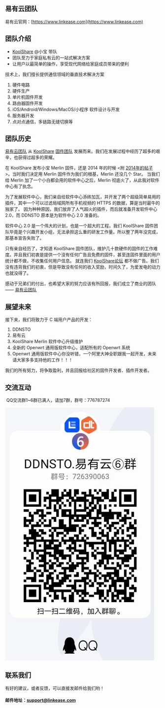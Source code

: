 ## 易有云团队

易有云官网：[https://www.linkease.com](https://www.linkease.com)

## 团队介绍
* [KoolShare](https://koolshare.cn/space-uid-2380.html) @小宝 带队
* 团队至力于家庭私有云的一站式解决方案
* 让用户以最简单的操作，享受现代网络给家庭成员带来的便利

技术上，我们擅长提供通信领域的垂直技术解决方案

1. 硬件电路
2. 硬件生产
3. 单片机固件开发
4. 路由器固件开发
5. iOS/Android/Windows/MacOS/小程序 软件设计与开发
6. 服务器开发
7. 点对点通信，多链路无缝切换等

## 团队历史

[易有云团队](https://github.com/linkease/) 从 [KoolShare](https://www.koolshare.cn) [固件团队](https://github.com/koolshare/) 
发展而来。我们在发展过程中经历了超多的艰辛，也获得过超多的荣耀。

在 KoolShare 发布小宝 Merlin 固件，还是 2014 年的时候 <附 [2014年的帖子](https://koolshare.cn/thread-1814-1-1.html) >。当时我们决定用 Merlin 固件作为我们的根基，Merlin 还没几个 Star。
当我们给 Merlin 加了一个小白都会用的软件中心之后，Merlin 彻底火了，从此我对软件中心有了执念。

为了发展软件中心，我们亲自给软件中心添砖加瓦，并开发了两个超级简单易用的插件，其中一个可以过滤局域网所有手机视频的 HTTPS 的数据，算是当时最牛的独家了。
因为种种原因，我们放弃了人气超火的插件，而后就准备开发软件中心 2.0，而 DDNSTO 原本是为软件中心 2.0 准备的。

软件中心 2.0 是一个伟大的计划，也是一个超大的工程，我们 KoolShare 固件团队毕竟是个兴趣开发小组，无法承担这么重的研发工作量。所以整了两年没完成，那基本宣告失败了。

只有亲自经历了，才知道 KoolShare 固件团队，维护几十款硬件的固件的工作难度。并且我们初衷是提供一个没有任何广告且免费的固件，甚至连固件里面的用户统计都不做，不收集任何用户信息。
就连我们 [KoolShare论坛](https://www.koolshare.cn) 都不做广告。我们没有违背我们的初衷，但是导致没有任何的收入奖励，时间久了，为爱发电的动力也就没得了。

感动于兄弟们的付出，也希望大家的努力应该有所回报，我们成立了商业的团队—— [易有云团队](https://www.linkease.com)

## 展望未来

接下来，我们将致力于 C 端用户产品的开发：

1. DDNSTO 
2. 易有云
3. KoolShare Merlin 软件中心升级维护
4. 全新的 Openwrt 通用版软件中心，适配所有的 Openwrt 系统
5. Openwrt 通用版软件中心你没听错，一个阿里大神全职跟我一起开发，未来请大家多多支持他的工作！！！

我们的所有努力，将争取盈利，并且回报给社区的固件开发者、插件开发者。

## 交流互动

​												QQ交流群1~6群已满人，请加7群，群号：776787274




![img](./qq/qq.jpg)

## 联系我们

有好的建议，或者反馈，可以直接发邮件给我们哟！

#### 邮件地址：support@linkease.com
